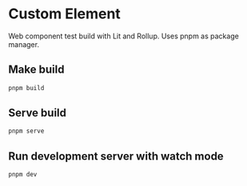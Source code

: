 # Custom Element
Web component test build with Lit and Rollup. Uses pnpm as package manager.

## Make build
```node.js
pnpm build
```
## Serve build
```node.js
pnpm serve
```
## Run development server with watch mode
```node.js
pnpm dev
```
